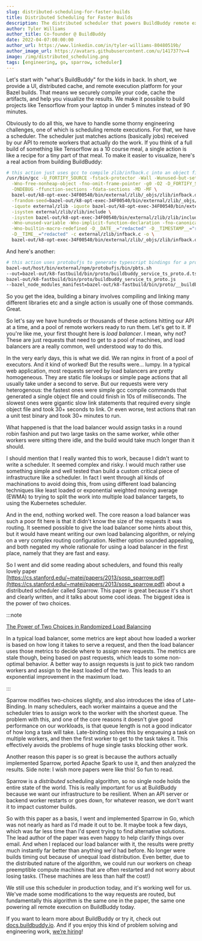 ```yaml
---
slug: distributed-scheduling-for-faster-builds
title: Distributed Scheduling for Faster Builds
description: The distributed scheduler that powers BuildBuddy remote execution
author: Tyler Williams
author_title: Co-founder @ BuildBuddy
date: 2022-04-07:08:00:00
author_url: https://www.linkedin.com/in/tyler-williams-80480519b/
author_image_url: https://avatars.githubusercontent.com/u/141737?v=4
image: /img/distributed_scheduling.png
tags: [engineering, go, sparrow, scheduler]
---
```


Let's start with "what's BuildBuddy" for the kids in back. In short, we provide a UI, distributed cache, and remote execution platform for your Bazel builds. That means we securely compile your code, cache the artifacts, and help you visualize the results. We make it possible to build projects like Tensorflow from your laptop in under 5 minutes instead of 90 minutes.

Obviously to do all this, we have to handle some thorny engineering challenges, one of which is scheduling remote executions. For that, we have a scheduler. The scheduler just matches actions (basically jobs) received by our API to remote workers that actually do the work. If you think of a full build of something like Tensorflow as a 10 course meal, a single action is like a recipe for a tiny part of that meal. To make it easier to visualize, here's a real action from building BuildBuddy:

```bash
# this action just uses gcc to compile zlib/infback.c into an object file, zlib/infback.o
/usr/bin/gcc -U_FORTIFY_SOURCE -fstack-protector -Wall -Wunused-but-set-parameter \
  -Wno-free-nonheap-object -fno-omit-frame-pointer -g0 -O2 -D_FORTIFY_SOURCE=1 \
  -DNDEBUG -ffunction-sections -fdata-sections -MD -MF \
  bazel-out/k8-opt-exec-34F00540/bin/external/zlib/_objs/zlib/infback.d \
  -frandom-seed=bazel-out/k8-opt-exec-34F00540/bin/external/zlib/_objs/zlib/infback.o \
  -iquote external/zlib -iquote bazel-out/k8-opt-exec-34F00540/bin/external/zlib \
  -isystem external/zlib/zlib/include \
  -isystem bazel-out/k8-opt-exec-34F00540/bin/external/zlib/zlib/include -g0 \
  -Wno-unused-variable -Wno-implicit-function-declaration -fno-canonical-system-headers \
  -Wno-builtin-macro-redefined -D__DATE__="redacted" -D__TIMESTAMP__="redacted" \
  -D__TIME__="redacted" -c external/zlib/infback.c -o \
  bazel-out/k8-opt-exec-34F00540/bin/external/zlib/_objs/zlib/infback.o
```

And here's another:

```bash
# this action uses protobufjs to generate typescript bindings for a protobuf file
bazel-out/host/bin/external/npm/protobufjs/bin/pbts.sh
--out=bazel-out/k8-fastbuild/bin/proto/buildbuddy_service_ts_proto.d.ts
bazel-out/k8-fastbuild/bin/proto/buildbuddy_service_ts_proto.js
--bazel_node_modules_manifest=bazel-out/k8-fastbuild/bin/proto/__buildbuddy_service_ts_proto_pbts.module_mappings.json
```

So you get the idea, building a binary involves compiling and linking many different libraries etc and a single action is usually one of those commands. Great.

So let's say we have hundreds or thousands of these actions hitting our API at a time, and a pool of remote workers ready to run them. Let's get to it. If you're like me, your first thought here is _load balancer_. I mean, why not? These are just requests that need to get to a pool of machines, and load balancers are a really common, well understood way to do this.

In the very early days, this is what we did. We ran nginx in front of a pool of executors. And it kind of worked! But the results were... lumpy. In a typical web application, most requests served by load balancers are pretty homogeneous. They are static file lookups or simple page actions that all usually take under a second to serve. But our requests were very heterogenous: the fastest ones were simple gcc compile commands that generated a single object file and could finish in 10s of milliseconds. The slowest ones were gigantic slow link statements that required every single object file and took 30+ seconds to link. Or even worse, test actions that ran a unit test binary and took 30+ minutes to run.

What happened is that the load balancer would assign tasks in a round robin fashion and put two large tasks on the same worker, while other workers were sitting there idle, and the build would take much longer than it should.

I should mention that I really wanted this to work, because I didn't want to write a scheduler. It seemed complex and risky. I would much rather use something simple and well tested than build a custom critical piece of infrastructure like a scheduler. In fact I went through all kinds of machinations to avoid doing this, from using different load balancing techniques like least loaded or exponential weighted moving average (EWMA) to trying to split the work into multiple load balancer targets, to using the Kubernetes scheduler.

And in the end, nothing worked well. The core reason a load balancer was such a poor fit here is that it didn't know the size of the requests it was routing. It seemed possible to give the load balancer some hints about this, but it would have meant writing our own load balancing algorithm, or relying on a very complex routing configuration. Neither option sounded appealing, and both negated my whole rationale for using a load balancer in the first place, namely that they are fast and easy.

So I went and did some reading about schedulers, and found this really lovely paper [https://cs.stanford.edu/~matei/papers/2013/sosp_sparrow.pdf](https://cs.stanford.edu/~matei/papers/2013/sosp_sparrow.pdf) about a distributed scheduler called Sparrow. This paper is great because it's short and clearly written, and it talks about some cool ideas. The biggest idea is the power of two choices.

:::note

[The Power of Two Choices in Randomized Load Balancing](https://www.eecs.harvard.edu/~michaelm/postscripts/mythesis.pdf)

In a typical load balancer, some metrics are kept about how loaded a worker is based on how long it takes to serve a request, and then the load balancer uses those metrics to decide where to assign new requests. The metrics are stale though, being based on past requests, which leads to some non-optimal behavior. A better way to assign requests is just to pick two random workers and assign to the least loaded of the two. This leads to an exponential improvement in the maximum load.

:::

Sparrow modifies two-choices slightly, and also introduces the idea of Late-Binding. In many schedulers, each worker maintains a queue and the scheduler tries to assign work to the worker with the shortest queue. The problem with this, and one of the core reasons it doesn't give good performance on our workloads, is that queue length is not a good indicator of how long a task will take. Late-binding solves this by enqueuing a task on multiple workers, and then the first worker to get to the task takes it. This effectively avoids the problems of huge single tasks blocking other work.

Another reason this paper is so great is because the authors actually implemented Sparrow, ported Apache Spark to use it, and then analyzed the results. Side note: I wish more papers were like this! So fun to read.

Sparrow is a _distributed_ scheduling algorithm, so no single node holds the entire state of the world. This is really important for us at BuildBuddy because we want our infrastructure to be resilient. When an API server or backend worker restarts or goes down, for whatever reason, we don't want it to impact customer builds.

So with this paper as a basis, I went and implemented Sparrow in Go, which was not nearly as hard as I'd made it out to be. It maybe took a few days, which was far less time than I'd spent trying to find alternative solutions. The lead author of the paper was even happy to help clarify things over email. And when I replaced our load balancer with it, the results were pretty much instantly far better than anything we'd had before. No longer were builds timing out because of unequal load distribution. Even better, due to the distributed nature of the algorithm, we could run our workers on cheap preemptible compute machines that are often restarted and not worry about losing tasks. (These machines are less than half the cost!)

We still use this scheduler in production today, and it's working well for us. We've made some modifications to the way requests are routed, but fundamentally this algorithm is the same one in the paper, the same one powering all remote execution on BuildBuddy today.

If you want to learn more about BuildBuddy or try it, check out [docs.buildbuddy.io](https://docs.buildbuddy.io). And if you enjoy this kind of problem solving and engineering work, [we’re hiring](https://www.buildbuddy.io/careers/)!
